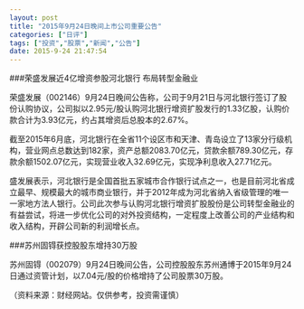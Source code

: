 ```yaml
---
layout: post
title: "2015年9月24日晚间上市公司重要公告"
categories: ["日评"]
tags: ["投资","股票","新闻","公告"]
date: 2015-9-24 21:47:54
---
```

###荣盛发展近4亿增资参股河北银行 布局转型金融业

荣盛发展（002146）9月24日晚间公告称，公司于9月21日与河北银行签订了股份认购协议，公司拟以2.95元/股认购河北银行增资扩股发行的1.33亿股，认购价款合计为3.93亿元，约占其增资后总股本的2.67%。

截至2015年6月底，河北银行在全省11个设区市和天津、青岛设立了13家分行级机构，营业网点总数达到182家，资产总额2083.70亿元，贷款余额789.30亿元，存款余额1502.07亿元，实现营业收入32.69亿元，实现净利息收入27.71亿元。

盛发展表示，河北银行是全国首批五家城市合作银行试点之一，也是目前河北省成立最早、规模最大的城市商业银行，并于2012年成为河北省纳入省级管理的唯一一家地方法人银行。公司此次参与认购河北银行增资扩股股份是公司转型金融业的有益尝试，将进一步优化公司的对外投资结构，一定程度上改善公司的产业结构和收入结构，开辟公司新的利润增长点。

###苏州固锝获控股股东增持30万股

苏州固锝（002079）9月24日晚间公告，公司控股股东苏州通博于2015年9月24日通过资管计划，以7.04元/股的价格增持了公司股票30万股。

（资料来源：财经网站。仅供参考，投资需谨慎）
